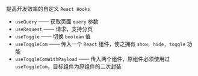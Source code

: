 提高开发效率的自定义 `React Hooks`

- `useQuery` —— 获取页面 `query` 参数
- `useRequest` —— 请求，支持分页
- `useToggle` —— 切换 `boolean` 值
- `useToggleCom` —— 传入一个 `React` 组件，使之拥有 `show, hide, toggle` 功能
- `useToggleComWithPayload` —— 传入两个组件，原组件必须使用过 `useToggleCom`，目标组件为原组件的二次封装
